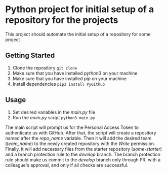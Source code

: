 # Python project for initial setup of a repository for the projects  

This project should automate the initial setup of a repository for some project  

## Getting Started

1. Clone the repository `git clone`
2. Make sure that you have installed *python3* on your machine
3. Make sure that you have installed *pip* on your machine
4. Install dependencies `pip3 install PyGithub`

## Usage

1. Set desired variables in the *main.py* file
2. Run the *main.py* script `python3 main.py`

The main script will prompt us for the Personal Access Token to authenticate us with GitHub. After that, the script will create a repository named after the *repo_name* variable. Then it will add the desired team (*team_name*) to the newly created repository with the *Write* permission. Finally, it will add necessary files from the starter repository (*some-starter*) and a branch protection rule to the *develop* branch. The branch protection rule should make us commit to the *develop* branch only through PR, with a colleague's approval, and only if all checks are successful.
